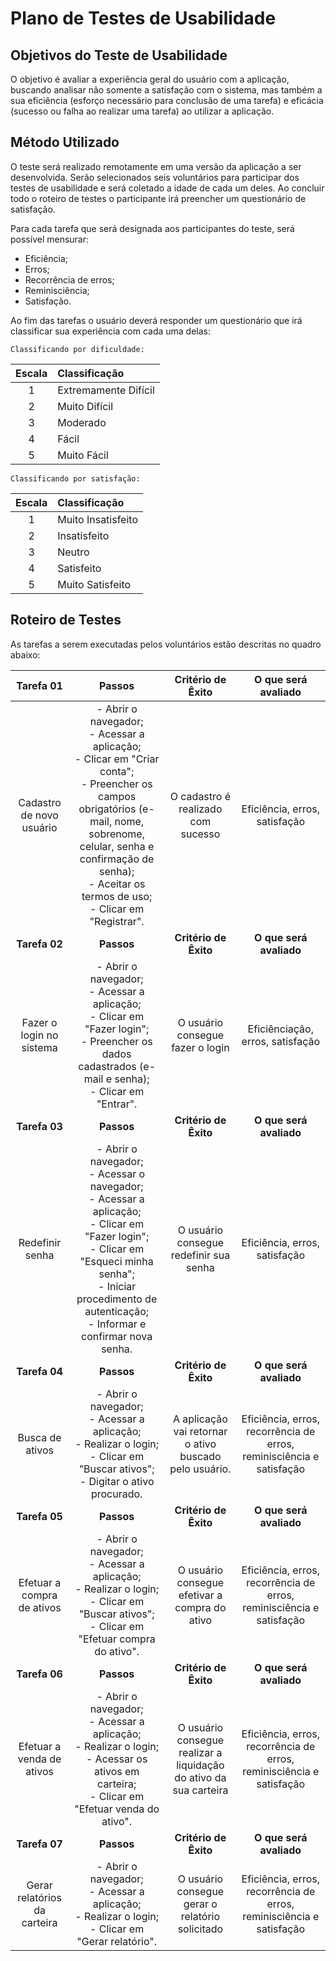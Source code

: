 # Plano de Testes de Usabilidade

## Objetivos do Teste de Usabilidade

O objetivo é avaliar a experiência geral do usuário com a aplicação, buscando analisar não somente a satisfação com o sistema, mas também a sua eficiência (esforço necessário para conclusão de uma tarefa) e eficácia (sucesso ou falha ao realizar uma tarefa) ao utilizar a aplicação.


## Método Utilizado
O teste será realizado remotamente em uma versão da aplicação a ser desenvolvida. Serão selecionados seis voluntários para participar dos testes de usabilidade e será coletado a idade de cada um deles. Ao concluir todo o roteiro de testes o participante irá preencher um questionário de satisfação.

Para cada tarefa que será designada aos participantes do teste, será possível mensurar: 

* Eficiência;
* Erros;
* Recorrência de erros;
* Reminisciência;
* Satisfação.


Ao fim das tarefas o usuário deverá responder um questionário que irá classificar sua experiência com cada uma delas:

`Classificando por dificuldade:` 

| **Escala** | **Classificação** |
| :---: | :--- |
| 1 | Extremamente Difícil |
| 2 | Muito Difícil |
| 3 | Moderado |
| 4 | Fácil |
| 5 | Muito Fácil |

`Classificando por satisfação:`

| **Escala** | **Classificação** |
| :---: | :--- |
| 1 | Muito Insatisfeito |
| 2 | Insatisfeito |
| 3 | Neutro |
| 4 | Satisfeito |
| 5 | Muito Satisfeito |


## Roteiro de Testes

As tarefas a serem executadas pelos voluntários estão descritas no quadro abaixo:

| **Tarefa 01** | **Passos** | **Critério de Êxito** | **O que será avaliado** |
| :---: | :---: | :---: | :---: |
|Cadastro de novo usuário | - Abrir o navegador; <br> - Acessar a aplicação; <br> - Clicar em "Criar conta";  <br> - Preencher os campos obrigatórios (e-mail, nome, sobrenome, celular,  senha e confirmação de senha); <br> - Aceitar os termos de uso; <br> - Clicar em "Registrar". | O cadastro é realizado com sucesso | Eficiência, erros, satisfação |
| **Tarefa 02** | **Passos** | **Critério de Êxito** | **O que será avaliado** |
|Fazer o login no sistema | - Abrir o navegador; <br> - Acessar a aplicação; <br> - Clicar em "Fazer login";  <br> - Preencher os dados cadastrados (e-mail e senha); <br> - Clicar em "Entrar". | O usuário consegue fazer o login | Eficiênciação, erros, satisfação |
| **Tarefa 03** | **Passos** | **Critério de Êxito** | **O que será avaliado** |
| Redefinir senha | - Abrir o navegador;<br> - Acessar o navegador; <br> - Acessar a aplicação; <br> - Clicar em "Fazer login";  <br> - Clicar em "Esqueci minha senha"; <br> - Iniciar procedimento de autenticação; <br> - Informar e confirmar nova senha. | O usuário consegue redefinir sua senha | Eficiência, erros, satisfação |
| **Tarefa 04** | **Passos** | **Critério de Êxito** | **O que será avaliado** |
| Busca de ativos | - Abrir o navegador;<br> - Acessar a aplicação; <br> - Realizar o login;  <br> - Clicar em "Buscar ativos"; <br> - Digitar o ativo procurado.| A aplicação vai retornar o ativo buscado pelo usuário. | Eficiência, erros, recorrência de erros, reminisciência e satisfação|
| **Tarefa 05** | **Passos** | **Critério de Êxito** | **O que será avaliado** |
| Efetuar a compra de ativos | - Abrir o navegador; <br> - Acessar a aplicação; <br> - Realizar o login;  <br> - Clicar em "Buscar ativos"; <br> - Clicar em "Efetuar compra do ativo". | O usuário consegue efetivar a compra do ativo | Eficiência, erros, recorrência de erros, reminisciência e satisfação |
| **Tarefa 06** | **Passos** | **Critério de Êxito** | **O que será avaliado** |
| Efetuar a venda de ativos | - Abrir o navegador; <br> - Acessar a aplicação; <br> - Realizar o login;  <br> - Acessar os ativos em carteira; <br> - Clicar em "Efetuar venda do ativo". | O usuário consegue realizar a liquidação do ativo da sua carteira | Eficiência, erros, recorrência de erros, reminisciência e satisfação |
| **Tarefa 07** | **Passos** | **Critério de Êxito** | **O que será avaliado** |
| Gerar relatórios da carteira | - Abrir o navegador; <br> - Acessar a aplicação; <br> - Realizar o login;  <br> - Clicar em "Gerar relatório". | O usuário consegue gerar o relatório solicitado | Eficiência, erros, recorrência de erros, reminisciência e satisfação |
